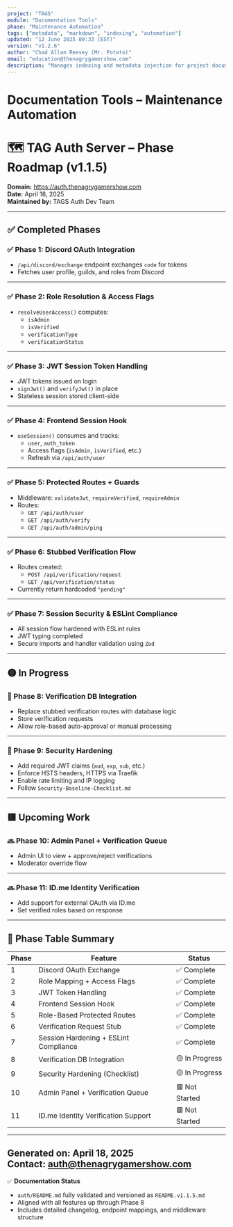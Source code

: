 ```yaml
---
project: "TAGS"
module: "Documentation Tools"
phase: "Maintenance Automation"
tags: ["metadata", "markdown", "indexing", "automation"]
updated: "12 June 2025 09:33 (EST)"
version: "v1.2.6"
author: "Chad Allan Reesey (Mr. Potato)"
email: "education@thenagrygamershow.com"
description: "Manages indexing and metadata injection for project documentation."
---
```


# Documentation Tools – Maintenance Automation
# 🗺️ TAG Auth Server – Phase Roadmap (v1.1.5)

**Domain:** https://auth.thenagrygamershow.com  
**Date:** April 18, 2025  
**Maintained by:** TAGS Auth Dev Team

---

## ✅ Completed Phases

### ✅ Phase 1: Discord OAuth Integration
- `/api/discord/exchange` endpoint exchanges `code` for tokens
- Fetches user profile, guilds, and roles from Discord

---

### ✅ Phase 2: Role Resolution & Access Flags
- `resolveUserAccess()` computes:
  - `isAdmin`
  - `isVerified`
  - `verificationType`
  - `verificationStatus`

---

### ✅ Phase 3: JWT Session Token Handling
- JWT tokens issued on login
- `signJwt()` and `verifyJwt()` in place
- Stateless session stored client-side

---

### ✅ Phase 4: Frontend Session Hook
- `useSession()` consumes and tracks:
  - `user`, `auth_token`
  - Access flags (`isAdmin`, `isVerified`, etc.)
  - Refresh via `/api/auth/user`

---

### ✅ Phase 5: Protected Routes + Guards
- Middleware: `validateJwt`, `requireVerified`, `requireAdmin`
- Routes:
  - `GET /api/auth/user`
  - `GET /api/auth/verify`
  - `GET /api/auth/admin/ping`

---

### ✅ Phase 6: Stubbed Verification Flow
- Routes created:
  - `POST /api/verification/request`
  - `GET /api/verification/status`
- Currently return hardcoded `"pending"`

---

### ✅ Phase 7: Session Security & ESLint Compliance
- All session flow hardened with ESLint rules
- JWT typing completed
- Secure imports and handler validation using `Zod`

---

## 🟡 In Progress

### 🚧 Phase 8: Verification DB Integration
- Replace stubbed verification routes with database logic
- Store verification requests
- Allow role-based auto-approval or manual processing

---

### 🚧 Phase 9: Security Hardening
- Add required JWT claims (`aud`, `exp`, `sub`, etc.)
- Enforce HSTS headers, HTTPS via Traefik
- Enable rate limiting and IP logging
- Follow `Security-Baseline-Checklist.md`

---

## 🟥 Upcoming Work

### 🔜 Phase 10: Admin Panel + Verification Queue
- Admin UI to view + approve/reject verifications
- Moderator override flow

---

### 🔜 Phase 11: ID.me Identity Verification
- Add support for external OAuth via ID.me
- Set verified roles based on response

---

## 📅 Phase Table Summary

| Phase | Feature                                | Status        |
|-------|----------------------------------------|---------------|
| 1     | Discord OAuth Exchange                 | ✅ Complete    |
| 2     | Role Mapping + Access Flags            | ✅ Complete    |
| 3     | JWT Token Handling                     | ✅ Complete    |
| 4     | Frontend Session Hook                  | ✅ Complete    |
| 5     | Role-Based Protected Routes            | ✅ Complete    |
| 6     | Verification Request Stub              | ✅ Complete    |
| 7     | Session Hardening + ESLint Compliance  | ✅ Complete    |
| 8     | Verification DB Integration            | 🟡 In Progress |
| 9     | Security Hardening (Checklist)         | 🟡 In Progress |
| 10    | Admin Panel + Verification Queue       | 🟥 Not Started |
| 11    | ID.me Identity Verification Support    | 🟥 Not Started |

---

**Generated on:** April 18, 2025  
**Contact:** auth@thenagrygamershow.com
---

✅ **Documentation Status**
- `auth/README.md` fully validated and versioned as `README.v1.1.5.md`
- Aligned with all features up through Phase 8
- Includes detailed changelog, endpoint mappings, and middleware structure
